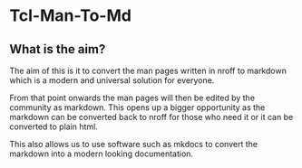 # Tcl-Man-To-Md

## What is the aim?

The aim of this is it to convert the man pages written in nroff to markdown which is a modern and universal solution for everyone.

From that point onwards the man pages will then be edited by the community as markdown. This opens up a bigger opportunity as the markdown can be converted back to nroff for those who need it or it can be converted to plain html.

This also allows us to use software such as mkdocs to convert the markdown into a modern looking documentation.
